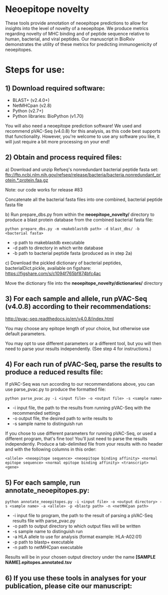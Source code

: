 # Neoepitope novelty

These tools provide annotation of neoepitope predictions to allow for insights into the level of novelty of a neoepitope.
We produce metrics regarding novelty of MHC binding and of peptide sequence relative to human, bacterial, and viral peptides.
Our manuscript in BioRxiv demonstrates the utility of these metrics for predicting immunogenicity of neoepitopes.

# Steps for use:

## 1) Download required software:

- BLAST+ (v2.4.0+)
- NetMHCpan (v2.8)
- Python (v2.7+)
- Python libraries: BioPython (v1.70)

You will also need a neoepitope prediction software!
We used and recommend pVAC-Seq (v4.0.8) for this analysis, as this code best supports that functionality.
However, you're welcome to use any software you like, it will just require a bit more processing on your end!


## 2) Obtain and process required files:

a) Download and unzip Refseq's nonredundant bacterial peptide fasta set:
ftp://ftp.ncbi.nlm.nih.gov/refseq/release/bacteria/bacteria.nonredundant_protein.*.protein.faa.gz

Note: our code works for release #83

Concatenate all the bacterial fasta files into one combined, bacterial peptide fasta file

b) Run prepare_dbs.py from within the **neoepitope_novelty/** directory to produce a blast protein database from the combined bacterial fasta file:
	
`python prepare_dbs.py -m <makeblastdb path> -d blast_dbs/ -b <bacterial fasta>`

- -p	path to makeblastdb executable
- -d	path to directory in which write database
- -b	path to bacterial peptide fasta (produced as in step 2a)


c) Download the pickled dictionary of bacterial peptides, bacterialDict.pickle, available on figshare:
https://figshare.com/s/c1094f765bf874bfc4ac

Move the dictionary file into the **neoepitope_novelty/dictionaries/** directory


## 3) For each sample and allele, run pVAC-Seq (v4.0.8) according to their recommendations:
http://pvac-seq.readthedocs.io/en/v4.0.8/index.html

You may choose any epitope length of your choice, but otherwise use default parameters.

You may opt to use different parameters or a different tool, but you will then need to parse your results independently.
(See step 4 for instructions.)


## 4) For each run of pVAC-Seq, parse the results to produce a reduced results file:

If pVAC-Seq was run according to our recommendations above, you can use parse_pvac.py to produce the formatted file:

`python parse_pvac.py -i <input file> -o <output file> -s <sample name>`

- -i input file, the path to the results from running pVAC-Seq with the recommended settings
- -o output file, the desired path to write results to
- -s sample name to distinguish run


If you chose to use different parameters for running pVAC-Seq, or used a different program, that's fine too!
You'll just need to parse the results independently.
Produce a tab-delimited file from your results with no header and with the following columns in this order:

`<allele> <neoepitope sequence> <neoepitope binding affinity> <normal epitope sequence> <normal epitope binding affinity> <transcript> <gene>`
 

## 5) For each sample, run annotate_neoepitopes.py:

`python annotate_neoepitopes.py -i <input file> -o <output directory> -s <sample name> -a <allele> -p <blastp path> -n <netMHCpan path>`

- -i	input file to program, the path to the result of parsing a pVAC-Seq results file with parse_pvac.py
- -o	path to output directory to which output files will be written
- -s	sample name to distinguish run
- -a	HLA allele to use for analysis (format example: HLA-A02:01)
- -p	path to blastp+ executable
- -n	path to netMHCpan executable


Results will be in your chosen output directory under the name **[SAMPLE NAME].epitopes.annotated.tsv**


## 6) If you use these tools in analyses for your publication, please cite our manuscript:
